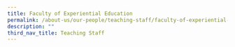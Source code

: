 ```yaml
---
title: Faculty of Experiential Education
permalink: /about-us/our-people/teaching-staff/faculty-of-experiential-education/
description: ""
third_nav_title: Teaching Staff
---
```

